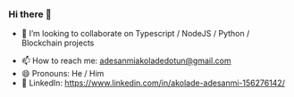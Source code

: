 ### Hi there 👋
<!--
[![Anson's GitHub stats](https://github-readme-stats.vercel.app/api?username=akolliy1&show_icons=true&layout=compact&theme=dark)](https://github.com/akolliy1)


[![Top Langs](https://github-readme-stats.vercel.app/api/top-langs/?username=akolliy1&layout=compact&theme=dark)](https://github.com/akolliy1)


**akolliy1/akolliy1** is a ✨ _special_ ✨ repository because its `README.md` (this file) appears on your GitHub profile.

Here are some ideas to get you started:

- 🔭 I’m currently working on ...
- 🌱 I’m currently learning micro frontend
-->
- 👯 I’m looking to collaborate on Typescript / NodeJS / Python / Blockchain projects
<!-- - 🤔 I’m looking for help with ... -->
<!-- - 💬 Ask me about ... -->
- 📫 How to reach me: adesanmiakoladedotun@gmail.com
- 😄 Pronouns: He / Him
- 💬 LinkedIn: https://www.linkedin.com/in/akolade-adesanmi-156276142/
<!-- - ⚡ Fun fact: target=_blank -->

